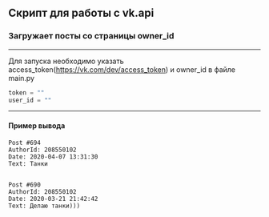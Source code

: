 ## Скрипт для работы с vk.api
### Загружает посты со страницы owner_id
___
Для запуска необходимо указать access_token(https://vk.com/dev/access_token) и owner_id в файле main.py
```python
token = ""
user_id = ""
```
___
#### Пример вывода
```
Post #694
AuthorId: 208550102
Date: 2020-04-07 13:31:30
Text: Танки


Post #690
AuthorId: 208550102
Date: 2020-03-21 21:42:42
Text: Делаю танки)))
```
